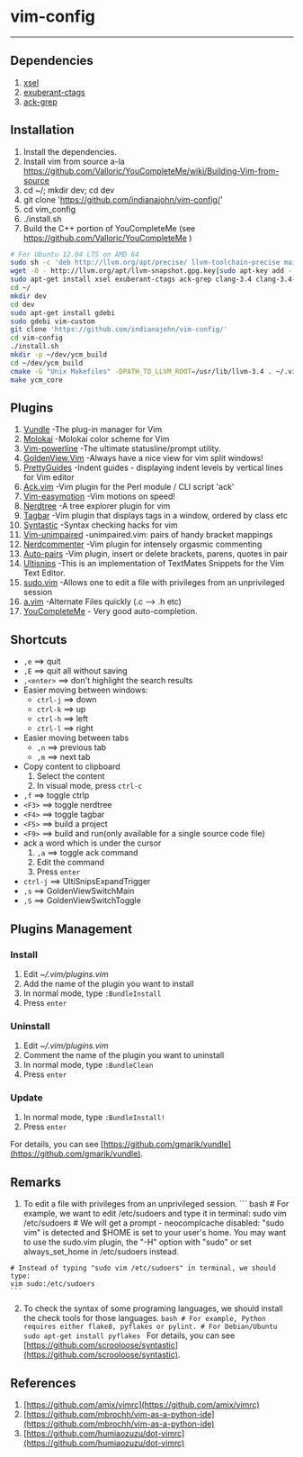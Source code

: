 # vim-config

---------------------

## Dependencies

  1. [xsel](http://www.kfish.org/software/xsel/)
  2. [exuberant-ctags](http://ctags.sourceforge.net/)
  3. [ack-grep](http://betterthangrep.com/)

## Installation

  1. Install the dependencies.
  2. Install vim from source a-la https://github.com/Valloric/YouCompleteMe/wiki/Building-Vim-from-source
  3. cd ~/; mkdir dev; cd dev
  4. git clone 'https://github.com/indianajohn/vim-config/'
  5. cd vim_config
  6. ./install.sh
  7. Build the C++ portion of YouCompleteMe (see https://github.com/Valloric/YouCompleteMe )

``` bash
# For Ubuntu 12.04 LTS on AMD 64
sudo sh -c 'deb http://llvm.org/apt/precise/ llvm-toolchain-precise main" > /etc/apt/sources.list.d/ros-latest.list'
wget -O - http://llvm.org/apt/llvm-snapshot.gpg.key|sudo apt-key add -
sudo apt-get install xsel exuberant-ctags ack-grep clang-3.4 clang-3.4-doc libclang-common-3.4-dev libclang-3.4-dev libclang1-3.4 libllvm-3.4-ocaml-dev libllvm3.4 lldb-3.4 llvm-3.4 llvm-3.4-dev llvm-3.4-doc llvm-3.4-examples llvm-3.4-runtime cpp11-migrate-3.4 clang-format-3.4 
cd ~/
mkdir dev
cd dev
sudo apt-get install gdebi
sudo gdebi vim-custom
git clone 'https://github.com/indianajohn/vim-config/'
cd vim-config
./install.sh
mkdir -p ~/dev/ycm_build
cd ~/dev/ycm_build
cmake -G "Unix Makefiles" -DPATH_TO_LLVM_ROOT=/usr/lib/llvm-3.4 . ~/.vim/bundle/YouCompleteMe/cpp
make ycm_core
```

## Plugins

  1. [Vundle](https://github.com/gmarik/vundle) -The plug-in manager for Vim
  2. [Molokai](https://github.com/tomasr/molokai) -Molokai color scheme for Vim
  3. [Vim-powerline](https://github.com/Lokaltog/vim-powerline) -The ultimate statusline/prompt utility.
  4. [GoldenView.Vim](https://github.com/zhaocai/GoldenView.Vim) -Always have a nice view for vim split windows!
  5. [PrettyGuides](https://github.com/adonis0147/prettyGuides) -Indent guides - displaying indent levels by vertical lines for Vim editor
  6. [Ack.vim](https://github.com/mileszs/ack.vim) -Vim plugin for the Perl module / CLI script 'ack'
  7. [Vim-easymotion](https://github.com/Lokaltog/vim-easymotion) -Vim motions on speed!
  8. [Nerdtree](https://github.com/scrooloose/nerdtree) -A tree explorer plugin for vim
  9. [Tagbar](https://github.com/majutsushi/tagbar) -Vim plugin that displays tags in a window, ordered by class etc
  10. [Syntastic](https://github.com/scrooloose/syntastic) -Syntax checking hacks for vim
  11. [Vim-unimpaired](https://github.com/tpope/vim-unimpaired) -unimpaired.vim: pairs of handy bracket mappings
  12. [Nerdcommenter](https://github.com/scrooloose/nerdcommenter) -Vim plugin for intensely orgasmic commenting
  13. [Auto-pairs](https://github.com/jiangmiao/auto-pairs) -Vim plugin, insert or delete brackets, parens, quotes in pair
  14. [Ultisnips](https://github.com/SirVer/ultisnips) -This is an implementation of TextMates Snippets for the Vim Text Editor.
  15. [sudo.vim](https://github.com/vim-scripts/sudo.vim) -Allows one to edit a file with privileges from an unprivileged session
  16. [a.vim](https://github.com/vim-scripts/a.vim) -Alternate Files quickly (.c --> .h etc)
  17. [YouCompleteMe](https://github.com/Valloric/YouCompleteMe) - Very good auto-completion.

## Shortcuts

  - `,e`  ==> quit
  - `,E`  ==> quit all without saving
  - `,<enter>`  ==> don't highlight the search results
  - Easier moving between windows:
    + `ctrl-j`  ==> down
    + `ctrl-k`  ==> up
    + `ctrl-h`  ==> left
    + `ctrl-l`  ==> right
  - Easier moving between tabs
    + `,n`  ==> previous tab
    + `,m`  ==> next tab
  - Copy content to clipboard
    1. Select the content
    2. In visual mode, press `ctrl-c`
  - `,f`  ==> toggle ctrlp
  - `<F3>`  ==> toggle nerdtree
  - `<F4>`  ==> toggle tagbar
  - `<F5>`  ==> build a project
  - `<F9>`  ==> build and run(only available for a single source code file)
  - ack a word which is under the cursor
    1. `,a` ==> toggle ack command
    2. Edit the command
    3. Press `enter`
  - `ctrl-j`  ==> UltiSnipsExpandTrigger
  - `,s`    ==> GoldenViewSwitchMain
  - `,S`    ==> GoldenViewSwitchToggle

## Plugins Management

### Install

  1. Edit *~/.vim/plugins.vim*
  2. Add the name of the plugin you want to install
  3. In normal mode, type `:BundleInstall`
  4. Press `enter`

### Uninstall

  1. Edit *~/.vim/plugins.vim*
  2. Comment the name of the plugin you want to uninstall
  3. In normal mode, type `:BundleClean`
  4. Press `enter`

### Update

  1. In normal mode, type `:BundleInstall!`
  2. Press `enter`

For details, you can see [https://github.com/gmarik/vundle](https://github.com/gmarik/vundle).

## Remarks

  1. To edit a file with privileges from an unprivileged session.
    ``` bash
    # For example, we want to edit /etc/sudoers and type it in terminal:
    sudo vim /etc/sudoers
    # We will get a prompt - neocomplcache disabled: "sudo vim" is detected and $HOME is set to your user's home. You may want to use the sudo.vim plugin, the "-H" option with "sudo" or set always_set_home in /etc/sudoers instead.

    # Instead of typing "sudo vim /etc/sudoers" in terminal, we should type:
    vim sudo:/etc/sudoers
    ```
  2. To check the syntax of some programing languages, we should install the check tools for those languages.
    ```bash
    # For example, Python requires either flake8, pyflakes or pylint.
    # For Debian/Ubuntu
    sudo apt-get install pyflakes
    ```
    For details, you can see [https://github.com/scrooloose/syntastic](https://github.com/scrooloose/syntastic).

## References

  1. [https://github.com/amix/vimrc](https://github.com/amix/vimrc)
  2. [https://github.com/mbrochh/vim-as-a-python-ide](https://github.com/mbrochh/vim-as-a-python-ide)
  3. [https://github.com/humiaozuzu/dot-vimrc](https://github.com/humiaozuzu/dot-vimrc)

